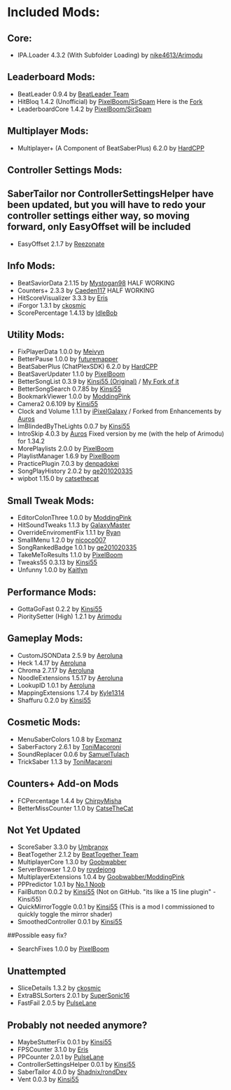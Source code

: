 # Included Mods:
## Core:
- IPA.Loader 4.3.2 (With Subfolder Loading) by [nike4613/Arimodu](https://github.com/Arimodu/BeatSaber-IPA-Reloaded/tree/Fix-64-config-limit)

## Leaderboard Mods:
- BeatLeader 0.9.4 by [BeatLeader Team](https://github.com/BeatLeader/beatleader-mod/releases)
- HitBloq 1.4.2 (Unofficial) by [PixelBoom/SirSpam](https://github.com/PauseChampions/Hitbloq/releases) Here is the [Fork](https://github.com/iPixelGalaxy/Hitbloq)
- LeaderboardCore 1.4.2 by [PixelBoom/SirSpam](https://github.com/rithik-b/LeaderboardCore/releases)

## Multiplayer Mods:
- Multiplayer+ (A Component of BeatSaberPlus) 6.2.0 by [HardCPP](https://github.com/hardcpp/BeatSaberPlus/releases)

## Controller Settings Mods:
## SaberTailor nor ControllerSettingsHelper have been updated, but you will have to redo your controller settings either way, so moving forward, only EasyOffset will be included
- EasyOffset 2.1.7 by [Reezonate](https://github.com/Reezonate/EasyOffset/releases)

## Info Mods:
- BeatSaviorData 2.1.15 by [Mystogan98](https://github.com/Mystogan98/BeatSaviorData/releases) HALF WORKING
- Counters+ 2.3.3 by [Caeden117](https://github.com/Caeden117/CountersPlus/releases) HALF WORKING
- HitScoreVisualizer 3.3.3 by [Eris](https://github.com/ErisApps/HitScoreVisualizer/releases) 
- iForgor 1.3.1 by [ckosmic](https://github.com/ckosmic/IForgor/releases)
- ScorePercentage 1.4.13 by [IdleBob](https://github.com/Idlebawb/ScorePercentage/releases)

## Utility Mods:
- FixPlayerData 1.0.0 by [Meivyn](https://github.com/Meivyn)
- BetterPause 1.0.0 by [futuremapper](https://github.com/Futuremappermydud/BetterPause/releases)
- BeatSaberPlus (ChatPlexSDK) 6.2.0 by [HardCPP](https://github.com/hardcpp/BeatSaberPlus/releases)
- BeatSaverUpdater 1.1.0 by [PixelBoom](https://github.com/rithik-b/BeatSaverUpdater/releases)
- BetterSongList 0.3.9 by [Kinsi55 (Original)](https://github.com/kinsi55/BeatSaber_BetterSongList/releases) / [My Fork of it](https://github.com/iPixelGalaxy/BeatSaber_BetterSongList/releases)
- BetterSongSearch 0.7.85 by [Kinsi55](https://github.com/kinsi55/BeatSaber_BetterSongSearch/releases)
- BookmarkViewer 1.0.0 by [ModdingPink](https://github.com/ModdingPink/BookmarkViewer/releases)
- Camera2 0.6.109 by [Kinsi55](https://github.com/kinsi55/CS_BeatSaber_Camera2/releases)
- Clock and Volume 1.1.1 by [iPixelGalaxy](https://github.com/iPixelGalaxy/ClockAndVolume/releases) / Forked from Enhancements by [Auros](https://github.com/Auros/Enhancements/releases)
- ImBlindedByTheLights 0.0.7 by [Kinsi55](https://github.com/kinsi55/BeatSaber_ImBlindedByTheLights/releases)
- IntroSkip 4.0.3 by [Auros](https://github.com/Auros/Intro-Skip/releases) Fixed version by me (with the help of Arimodu) for 1.34.2
- MorePlaylists 2.0.0 by [PixelBoom](https://github.com/rithik-b/MorePlaylists/releases)
- PlaylistManager 1.6.9 by [PixelBoom](https://github.com/rithik-b/PlaylistManager/releases)
- PracticePlugin 7.0.3 by [denpadokei](https://github.com/denpadokei/PracticePlugin/releases)
- SongPlayHistory 2.0.2 by [qe201020335](https://github.com/qe201020335/SongPlayHistory/releases)
- wipbot 1.15.0 by [catsethecat](https://github.com/catsethecat/wipbot/releases)

## Small Tweak Mods:
- EditorColonThree 1.0.0 by [ModdingPink](https://github.com/ModdingPink/EditorColonThree/releases)
- HitSoundTweaks 1.1.3 by [GalaxyMaster](https://github.com/GalaxyMaster2/HitsoundTweaks/releases)
- OverrideEnviromentFix 1.1.1 by [Ryan](https://github.com/rfcaps/OverrideEnvironmentFix/releases)
- SmallMenu 1.2.0 by [nicoco007](https://github.com/nicoco007/BeatSaberSmallMenu/releases)
- SongRankedBadge 1.0.1 by [qe201020335](https://github.com/qe201020335/SongRankedBadge/releases)
- TakeMeToResults 1.1.0 by [PixelBoom](https://github.com/rithik-b/TakeMeToResults/releases)
- Tweaks55 0.3.13 by [Kinsi55](https://github.com/kinsi55/BeatSaber_Tweaks55/releases)
- Unfunny 1.0.0 by [Kaitlyn](https://github.com/ItsKaitlyn03/Unfunny/releases)

## Performance Mods:
- GottaGoFast 0.2.2 by [Kinsi55](https://github.com/kinsi55/CS_BeatSaber_GottaGoFast/releases)
- PioritySetter (High) 1.2.1 by [Arimodu](https://github.com/Arimodu/PrioritySetter/releases)

## Gameplay Mods:
- CustomJSONData 2.5.9 by [Aeroluna](https://github.com/Aeroluna/CustomJSONData/releases)
- Heck 1.4.17 by [Aeroluna](https://github.com/Aeroluna/Heck/releases)
- Chroma 2.7.17 by [Aeroluna](https://github.com/Aeroluna/Heck/releases)
- NoodleExtensions 1.5.17 by [Aeroluna](https://github.com/Aeroluna/Heck/releases)
- LookupID 1.0.1 by [Aeroluna](https://github.com/Aeroluna/Heck/releases)
- MappingExtensions 1.7.4 by [Kyle1314](https://github.com/Kylemc1413/MappingExtensions)
- Shaffuru 0.2.0 by [Kinsi55](https://github.com/kinsi55/BeatSaber_Shaffuru/releases)

## Cosmetic Mods:
- MenuSaberColors 1.0.8 by [Exomanz](https://github.com/Exomanz/MenuSaberColors/releases)
- SaberFactory 2.6.1 by [ToniMacoroni](https://github.com/ToniMacaroni/SaberFactory/releases)
- SoundReplacer 0.0.6 by [SamuelTulach](https://github.com/SamuelTulach/SoundReplacer/releases)
- TrickSaber 1.1.3 by [ToniMacaroni](https://github.com/ToniMacaroni/TrickSaber/releases)

## Counters+ Add-on Mods
- FCPercentage 1.4.4 by [ChirpyMisha](https://github.com/ChirpyMisha/FC-Percentage/releases)
- BetterMissCounter 1.1.0 by [CatseTheCat](https://github.com/catsethecat/BetterMissCounter/releases)

## Not Yet Updated
- ScoreSaber 3.3.0 by [Umbranox](https://github.com/ScoreSaber/scoresaber-plugin/releases)
- BeatTogether 2.1.2 by [BeatTogether Team](https://github.com/BeatTogether/BeatTogether/releases)
- MultiplayerCore 1.3.0 by [Goobwabber](https://github.com/Goobwabber/MultiplayerCore/releases)
- ServerBrowser 1.2.0 by [roydejong](https://github.com/roydejong/BeatSaberServerBrowser/releases)
- MultiplayerExtensions 1.0.4 by [Goobwabber/ModdingPink](https://github.com/Goobwabber/MultiplayerExtensions/releases)
- PPPredictor 1.0.1 by [No.1 Noob](https://github.com/no-1-noob/PPPredictor/releases)
- FailButton 0.0.2 by [Kinsi55](https://github.com/kinsi55) (Not on GitHub. "its like a 15 line plugin" -Kinsi55)
- QuickMirrorToggle 0.0.1 by [Kinsi55](https://github.com/kinsi55) (This is a mod I commissioned to quickly toggle the mirror shader)
- SmoothedController 0.0.1 by [Kinsi55](https://github.com/kinsi55/BeatSaber_SmoothedController/releases)

##Possible easy fix?
- SearchFixes 1.0.0 by [PixelBoom](https://github.com/rithik-b/SearchFixes/releases)

## Unattempted
- SliceDetails 1.3.2 by [ckosmic](https://github.com/ckosmic/SliceDetails/releases)
- ExtraBSLSorters 2.0.1 by [SuperSonic16](https://github.com/thesupersonic16/ExtraBSLSorters/releases)
- FastFail 2.0.5 by [PulseLane](https://github.com/PulseLane/FastFail/releases)

## Probably not needed anymore?
- MaybeStutterFix 0.0.1 by [Kinsi55](https://github.com/kinsi55)
- FPSCounter 3.1.0 by [Eris](https://github.com/ErisApps/FPS-Counter/releases)
- PPCounter 2.0.1 by [PulseLane](https://github.com/PulseLane/PPCounter/releases)
- ControllerSettingsHelper 0.0.1 by [Kinsi55](https://github.com/kinsi55/BeatSaber_ControllerSettingsHelper/releases)
- SaberTailor 4.0.0 by [Shadnix/rondDev](https://github.com/Shadnix-was-taken/BeatSaber-SaberTailor/tree/v4.0.x)
- Vent 0.0.3 by [Kinsi55](https://github.com/kinsi55)
